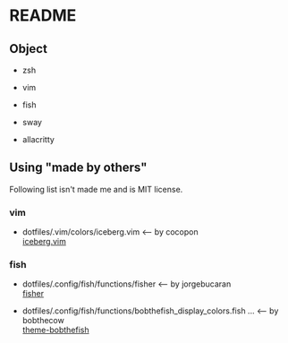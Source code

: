 # README
## Object

* zsh
* vim

* fish

* sway
* allacritty



## Using "made by others"
Following list isn't made me and is MIT license.
### vim
* dotfiles/.vim/colors/iceberg.vim <-- by cocopon  
[iceberg.vim](https://github.com/cocopon/iceberg.vim)

### fish
* dotfiles/.config/fish/functions/fisher <-- by jorgebucaran  
[fisher](https://github.com/jorgebucaran/fisher)


* dotfiles/.config/fish/functions/bobthefish_display_colors.fish ... <-- by bobthecow   
[theme-bobthefish](https://github.com/oh-my-fish/theme-bobthefish)


